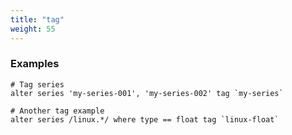 ```yaml
---
title: "tag"
weight: 55
---
```



### Examples

	# Tag series
	alter series 'my-series-001', 'my-series-002' tag `my-series`

    # Another tag example
    alter series /linux.*/ where type == float tag `linux-float`
